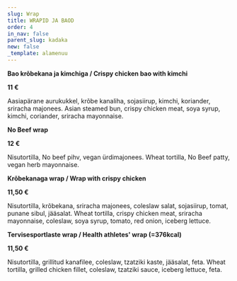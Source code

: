 ```yaml
---
slug: Wrap
title: WRAPID JA BAOD
order: 4
in_nav: false
parent_slug: kadaka
new: false
_template: alamenuu
---
```


<div class="ellipsis"></div>

<span class="spicy">**Bao krõbekana ja kimchiga / Crispy chicken bao with kimchi**

**11 €**

<span class="koostis">Aasiapärane aurukukkel, krõbe kanaliha, sojasiirup, kimchi, koriander, sriracha majonees. Asian steamed bun, crispy chicken meat, soya syrup, kimchi, coriander,  sriracha mayonnaise.

**No Beef wrap**

**12 €**

<span class="koostis">Nisutortilla, No beef pihv, vegan ürdimajonees. Wheat tortilla, No Beef patty, vegan herb mayonnaise.

<span class="spicy">**Krõbekanaga wrap / Wrap with crispy chicken**

**11,50 €**

<span class="koostis">Nisutortilla, krõbekana, sriracha majonees, coleslaw salat, sojasiirup, tomat, punane sibul, jääsalat. Wheat tortilla, crispy chicken meat, sriracha mayonnaise, coleslaw, soya syrup, tomato, red onion, iceberg lettuce.

**Tervisesportlaste wrap / Health athletes' wrap (=376kcal)**

**11,50 €**

<span class="koostis">Nisutortilla, grillitud kanafilee, coleslaw, tzatziki kaste, jääsalat, feta. Wheat tortilla, grilled chicken fillet, coleslaw, tzatziki sauce, iceberg lettuce, feta.
